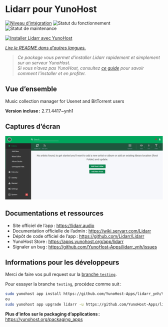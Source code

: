 <!--
Nota bene : ce README est automatiquement généré par <https://github.com/YunoHost/apps/tree/master/tools/readme_generator>
Il NE doit PAS être modifié à la main.
-->

# Lidarr pour YunoHost

[![Niveau d’intégration](https://dash.yunohost.org/integration/lidarr.svg)](https://ci-apps.yunohost.org/ci/apps/lidarr/) ![Statut du fonctionnement](https://ci-apps.yunohost.org/ci/badges/lidarr.status.svg) ![Statut de maintenance](https://ci-apps.yunohost.org/ci/badges/lidarr.maintain.svg)

[![Installer Lidarr avec YunoHost](https://install-app.yunohost.org/install-with-yunohost.svg)](https://install-app.yunohost.org/?app=lidarr)

*[Lire le README dans d'autres langues.](./ALL_README.md)*

> *Ce package vous permet d’installer Lidarr rapidement et simplement sur un serveur YunoHost.*  
> *Si vous n’avez pas YunoHost, consultez [ce guide](https://yunohost.org/install) pour savoir comment l’installer et en profiter.*

## Vue d’ensemble

Music collection manager for Usenet and BitTorrent users

**Version incluse :** 2.7.1.4417~ynh1

## Captures d’écran

![Capture d’écran de Lidarr](./doc/screenshots/screenshot.jpg)

## Documentations et ressources

- Site officiel de l’app : <https://lidarr.audio>
- Documentation officielle de l’admin : <https://wiki.servarr.com/Lidarr>
- Dépôt de code officiel de l’app : <https://github.com/Lidarr/Lidarr>
- YunoHost Store : <https://apps.yunohost.org/app/lidarr>
- Signaler un bug : <https://github.com/YunoHost-Apps/lidarr_ynh/issues>

## Informations pour les développeurs

Merci de faire vos pull request sur la [branche `testing`](https://github.com/YunoHost-Apps/lidarr_ynh/tree/testing).

Pour essayer la branche `testing`, procédez comme suit :

```bash
sudo yunohost app install https://github.com/YunoHost-Apps/lidarr_ynh/tree/testing --debug
ou
sudo yunohost app upgrade lidarr -u https://github.com/YunoHost-Apps/lidarr_ynh/tree/testing --debug
```

**Plus d’infos sur le packaging d’applications :** <https://yunohost.org/packaging_apps>
